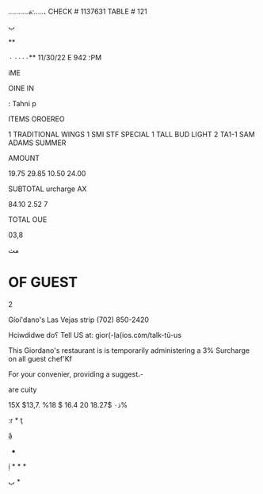 *........*.*.ة:..*..*.**.***
CHECK  #  1137631
TABLE  #  121

 ب

**

٠٠٠٠
 *٠***
11/30/22 E
 9؛
42ΡΜ

iME

ΟΙΝΕ  IN

:  Tahni  p

ITEMS  OROEREO

1  TRADITIONAL  WINGS
1  SMI  STF  SPECIAL
1  TALL  BUD  LIGHT
2  ΤΑ1-1  SAM  ADAMS  SUMMER

AMOUNT

19.75
29.85
10.50
24.00

SUBTOTAL
urcharge
AX

84.10
2.52
7

TOTAL  OUE

03,8

 مث

#  OF  GUEST

2

Gíoí'dano's  Las  Vejas  strip
(702)  850-2420

Hciwdidwe  do؟  Tell  US  at:
gìor(-Ịa(ios.c٥m/talk-tũ-us

This  Giordano's  restaurant  is
is  temporarily  administering  a
3%  Surcharge
on  all  guest  chef'Kf

For  your  convenier,
providing  a  suggest،-

are
cuity

15Χ
$13,7.
%18
 $
16.4
ذ٠
$18.27 20%

:r
*
ţ

ậ

*

ị
*
*
*

ب
*


